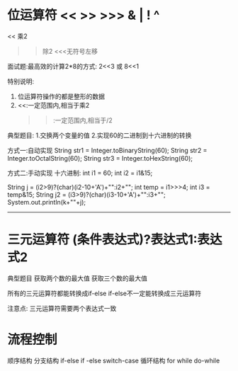 # 位运算符 << >> >>> & | ! ^

<< 乘2 
>> 除2
<<<无符号左移

面试题:最高效的计算2*8的方式:
2<<3 或 8<<1

特别说明:
1. 位运算符操作的都是整形的数据
2. <<:一定范围内,相当于乘2
   >>:一定范围内,相当于/2

典型题目:
1.交换两个变量的值
2.实现60的二进制到十六进制的转换

方式一:自动实现
String str1 = Integer.toBinaryString(60);
String str2 = Integer.toOctalString(60);
String str3 = Integer.toHexString(60);

方式二:手动实现
十六进制:
int i1 = 60;
int i2 = i1&15;

String j = (i2>9)?(char)(i2-10+'A')+"":i2+"";
int temp = i1>>>4;
int i3 = temp&15;
String j2 = (i3>9)?(char)(i3-10+'A')+"":i3+"";
System.out.println(k+""+j);


---

# 三元运算符 (条件表达式)?表达式1:表达式2
典型题目
获取两个数的最大值
获取三个数的最大值

所有的三元运算符都能转换成if-else
if-else不一定能转换成三元运算符

注意点:
三元运算符需要两个表达式一致


# 流程控制

顺序结构
分支结构
if-else if -else 
switch-case
循环结构
for
while
do-while